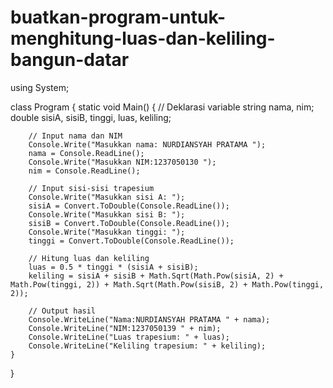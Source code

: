 # buatkan-program-untuk-menghitung-luas-dan-keliling-bangun-datar

using System;

class Program {
    static void Main() {
        // Deklarasi variable
        string nama, nim;
        double sisiA, sisiB, tinggi, luas, keliling;
        
        // Input nama dan NIM
        Console.Write("Masukkan nama: NURDIANSYAH PRATAMA ");
        nama = Console.ReadLine();
        Console.Write("Masukkan NIM:1237050130 ");
        nim = Console.ReadLine();

        // Input sisi-sisi trapesium
        Console.Write("Masukkan sisi A: ");
        sisiA = Convert.ToDouble(Console.ReadLine());
        Console.Write("Masukkan sisi B: ");
        sisiB = Convert.ToDouble(Console.ReadLine());
        Console.Write("Masukkan tinggi: ");
        tinggi = Convert.ToDouble(Console.ReadLine());

        // Hitung luas dan keliling
        luas = 0.5 * tinggi * (sisiA + sisiB);
        keliling = sisiA + sisiB + Math.Sqrt(Math.Pow(sisiA, 2) + Math.Pow(tinggi, 2)) + Math.Sqrt(Math.Pow(sisiB, 2) + Math.Pow(tinggi, 2));

        // Output hasil
        Console.WriteLine("Nama:NURDIANSYAH PRATAMA " + nama);
        Console.WriteLine("NIM:1237050139 " + nim);
        Console.WriteLine("Luas trapesium: " + luas);
        Console.WriteLine("Keliling trapesium: " + keliling);
    }
}
